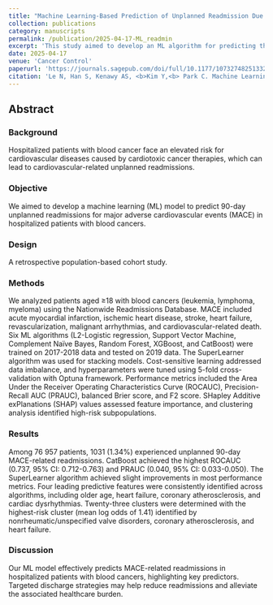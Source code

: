 ```yaml
---
title: "Machine Learning-Based Prediction of Unplanned Readmission Due to Major Adverse Cardiac Events Among Hospitalized Patients with Blood Cancers"
collection: publications
category: manuscripts
permalink: /publication/2025-04-17-ML_readmin
excerpt: 'This study aimed to develop an ML algorithm for predicting the 90-day unplanned readmission due to MACE among hospitalized patients with blood cancers.'
date: 2025-04-17
venue: 'Cancer Control'
paperurl: 'https://journals.sagepub.com/doi/full/10.1177/10732748251332803'
citation: 'Le N, Han S, Kenawy AS, <b>Kim Y,<b> Park C. Machine Learning-Based Prediction of Unplanned Readmission Due to Major Adverse Cardiac Events Among Hospitalized Patients with Blood Cancers. <i>Cancer Control.<i> 2025;32. doi:10.1177/10732748251332803'
---
```

## Abstract
### Background
Hospitalized patients with blood cancer face an elevated risk for cardiovascular diseases caused by cardiotoxic cancer therapies, which can lead to cardiovascular-related unplanned readmissions.
### Objective
We aimed to develop a machine learning (ML) model to predict 90-day unplanned readmissions for major adverse cardiovascular events (MACE) in hospitalized patients with blood cancers.
### Design
A retrospective population-based cohort study.
### Methods
We analyzed patients aged ≥18 with blood cancers (leukemia, lymphoma, myeloma) using the Nationwide Readmissions Database. MACE included acute myocardial infarction, ischemic heart disease, stroke, heart failure, revascularization, malignant arrhythmias, and cardiovascular-related death. Six ML algorithms (L2-Logistic regression, Support Vector Machine, Complement Naïve Bayes, Random Forest, XGBoost, and CatBoost) were trained on 2017-2018 data and tested on 2019 data. The SuperLearner algorithm was used for stacking models. Cost-sensitive learning addressed data imbalance, and hyperparameters were tuned using 5-fold cross-validation with Optuna framework. Performance metrics included the Area Under the Receiver Operating Characteristics Curve (ROCAUC), Precision-Recall AUC (PRAUC), balanced Brier score, and F2 score. SHapley Additive exPlanations (SHAP) values assessed feature importance, and clustering analysis identified high-risk subpopulations.
### Results
Among 76 957 patients, 1031 (1.34%) experienced unplanned 90-day MACE-related readmissions. CatBoost achieved the highest ROCAUC (0.737, 95% CI: 0.712-0.763) and PRAUC (0.040, 95% CI: 0.033-0.050). The SuperLearner algorithm achieved slight improvements in most performance metrics. Four leading predictive features were consistently identified across algorithms, including older age, heart failure, coronary atherosclerosis, and cardiac dysrhythmias. Twenty-three clusters were determined with the highest-risk cluster (mean log odds of 1.41) identified by nonrheumatic/unspecified valve disorders, coronary atherosclerosis, and heart failure.
### Discussion
Our ML model effectively predicts MACE-related readmissions in hospitalized patients with blood cancers, highlighting key predictors. Targeted discharge strategies may help reduce readmissions and alleviate the associated healthcare burden.
